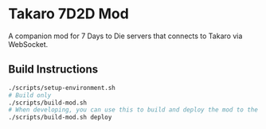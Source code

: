 # Takaro 7D2D Mod

A companion mod for 7 Days to Die servers that connects to Takaro via WebSocket.

## Build Instructions

```sh
./scripts/setup-environment.sh
# Build only
./scripts/build-mod.sh
# When developing, you can use this to build and deploy the mod to the local server in one go
./scripts/build-mod.sh deploy

```
